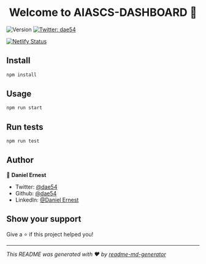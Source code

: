 <h1 align="center">Welcome to AIASCS-DASHBOARD 👋</h1>
<p>
  <img alt="Version" src="https://img.shields.io/badge/version-0.1.0-blue.svg?cacheSeconds=2592000" />
  <a href="https://twitter.com/dae54" target="_blank">
    <img alt="Twitter: dae54" src="https://img.shields.io/twitter/follow/dae54.svg?style=social" />
  </a>
</p>

[![Netlify Status](https://api.netlify.com/api/v1/badges/c24d951d-d599-4516-b250-809e33a44671/deploy-status)](https://app.netlify.com/sites/youthful-curie-26e419/deploys)

## Install

```sh
npm install
```

## Usage

```sh
npm run start
```

## Run tests

```sh
npm run test
```

## Author

👤 **Daniel Ernest**

* Twitter: [@dae54](https://twitter.com/dae54)
* Github: [@dae54](https://github.com/dae54)
* LinkedIn: [@Daniel Ernest](https://www.linkedin.com/in/daniel-ernest-0b0969123/)

## Show your support

Give a ⭐️ if this project helped you!

***
_This README was generated with ❤️ by [readme-md-generator](https://github.com/kefranabg/readme-md-generator)_
